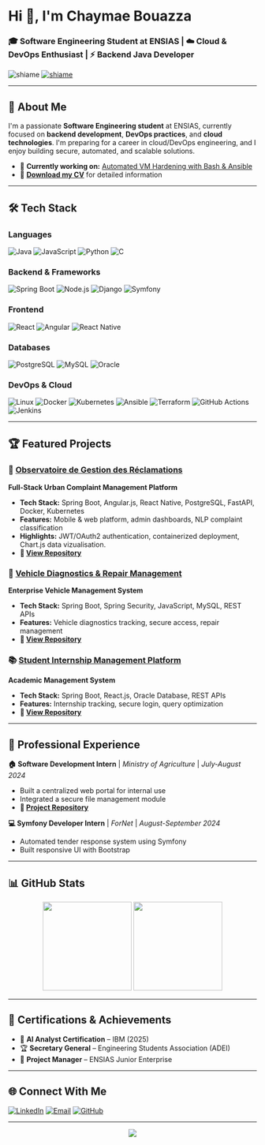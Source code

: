 # Hi 👋, I'm Chaymae Bouazza

### 🎓 Software Engineering Student at ENSIAS | ☁️ Cloud & DevOps Enthusiast | ⚡ Backend Java Developer

<p align="left"> 
  <img src="https://komarev.com/ghpvc/?username=shiame&label=Profile%20views&color=0e75b6&style=flat" alt="shiame" />
  <a href="https://github.com/ryo-ma/github-profile-trophy"><img src="https://github-profile-trophy.vercel.app/?username=shiame&theme=flat&no-frame=true&margin-w=15" alt="shiame" /></a> 
</p>

---

## 🚀 About Me

I'm a passionate **Software Engineering student** at ENSIAS, currently focused on **backend development**, **DevOps practices**, and **cloud technologies**. I'm preparing for a career in cloud/DevOps engineering, and I enjoy building secure, automated, and scalable solutions.

- 🔭 **Currently working on:** [Automated VM Hardening with Bash & Ansible](https://github.com/Shiame/vm-hardening-automation)
- 📄 **[Download my CV](https://github.com/Shiame/Shiame/raw/main/assets/chaymae_bouazza_cv_en.pdf)** for detailed information


---

## 🛠️ Tech Stack

### **Languages**
![Java](https://img.shields.io/badge/Java-ED8B00?style=for-the-badge&logo=java&logoColor=white)
![JavaScript](https://img.shields.io/badge/JavaScript-F7DF1E?style=for-the-badge&logo=javascript&logoColor=black)
![Python](https://img.shields.io/badge/Python-3776AB?style=for-the-badge&logo=python&logoColor=white)
![C](https://img.shields.io/badge/C-00599C?style=for-the-badge&logo=c&logoColor=white)

### **Backend & Frameworks**
![Spring Boot](https://img.shields.io/badge/Spring_Boot-6DB33F?style=for-the-badge&logo=spring-boot&logoColor=white)
![Node.js](https://img.shields.io/badge/Node.js-43853D?style=for-the-badge&logo=node.js&logoColor=white)
![Django](https://img.shields.io/badge/Django-092E20?style=for-the-badge&logo=django&logoColor=white)
![Symfony](https://img.shields.io/badge/Symfony-000000?style=for-the-badge&logo=symfony&logoColor=white)

### **Frontend**
![React](https://img.shields.io/badge/React-20232A?style=for-the-badge&logo=react&logoColor=61DAFB)
![Angular](https://img.shields.io/badge/Angular-DD0031?style=for-the-badge&logo=angular&logoColor=white)
![React Native](https://img.shields.io/badge/React_Native-20232A?style=for-the-badge&logo=react&logoColor=61DAFB)

### **Databases**
![PostgreSQL](https://img.shields.io/badge/PostgreSQL-316192?style=for-the-badge&logo=postgresql&logoColor=white)
![MySQL](https://img.shields.io/badge/MySQL-00000F?style=for-the-badge&logo=mysql&logoColor=white)
![Oracle](https://img.shields.io/badge/Oracle-F80000?style=for-the-badge&logo=oracle&logoColor=white)

### **DevOps & Cloud**
![Linux](https://img.shields.io/badge/Linux-FCC624?style=for-the-badge&logo=linux&logoColor=black)
![Docker](https://img.shields.io/badge/Docker-2496ED?style=for-the-badge&logo=docker&logoColor=white)
![Kubernetes](https://img.shields.io/badge/Kubernetes-326CE5?style=for-the-badge&logo=kubernetes&logoColor=white)
![Ansible](https://img.shields.io/badge/Ansible-EE0000?style=for-the-badge&logo=ansible&logoColor=white)
![Terraform](https://img.shields.io/badge/Terraform-844FBA?style=for-the-badge&logo=terraform&logoColor=white)
![GitHub Actions](https://img.shields.io/badge/GitHub_Actions-2088FF?style=for-the-badge&logo=github-actions&logoColor=white)
![Jenkins](https://img.shields.io/badge/Jenkins-D24939?style=for-the-badge&logo=jenkins&logoColor=white)

---

## 🏆 Featured Projects

### 🏢 [Observatoire de Gestion des Réclamations](https://github.com/Shiame/complaint-management-observatory)
**Full-Stack Urban Complaint Management Platform**
- **Tech Stack:** Spring Boot, Angular.js, React Native, PostgreSQL, FastAPI, Docker, Kubernetes
- **Features:** Mobile & web platform, admin dashboards, NLP complaint classification
- **Highlights:** JWT/OAuth2 authentication, containerized deployment, Chart.js data vizualisation.
- **🔗 [View Repository](https://github.com/Shiame/pfa2025_)**

### 🔧 [Vehicle Diagnostics & Repair Management](https://github.com/Shiame/vehicle-repair-system)
**Enterprise Vehicle Management System**
- **Tech Stack:** Spring Boot, Spring Security, JavaScript, MySQL, REST APIs
- **Features:** Vehicle diagnostics tracking, secure access, repair management
- **🔗 [View Repository](https://github.com/Shiame/projetpfa_2024)**

### 📚 [Student Internship Management Platform](https://github.com/Shiame/internship-management)
**Academic Management System**
- **Tech Stack:** Spring Boot, React.js, Oracle Database, REST APIs
- **Features:** Internship tracking, secure login, query optimization
- **🔗 [View Repository](https://github.com/Shiame/gestion_de_stage_app_web)** 

---

## 💼 Professional Experience

**🏠 Software Development Intern** | *Ministry of Agriculture* | *July-August 2024*
- Built a centralized web portal for internal use
- Integrated a secure file management module
-  **🔗 [Project Repository](https://github.com/Shiame/internship-project)** 


**💻 Symfony Developer Intern** | *ForNet* | *August-September 2024*
- Automated tender response system using Symfony
- Built responsive UI with Bootstrap

---

## 📊 GitHub Stats

<div align="center">
  <img height="180em" src="https://github-readme-stats.vercel.app/api?username=shiame&show_icons=true&theme=tokyonight&include_all_commits=true&count_private=true"/>
  <img height="180em" src="https://github-readme-stats.vercel.app/api/top-langs/?username=shiame&layout=compact&langs_count=8&theme=tokyonight"/>
</div>


---

## 🏅 Certifications & Achievements

- 🤖 **AI Analyst Certification** – IBM (2025)
- 🏆 **Secretary General** – Engineering Students Association (ADEI)
- 💼 **Project Manager** – ENSIAS Junior Enterprise

---

## 🌐 Connect With Me

[![LinkedIn](https://img.shields.io/badge/LinkedIn-0077B5?style=for-the-badge&logo=linkedin&logoColor=white)](https://linkedin.com/in/chaymae-bouazza-2aab4b265)
[![Email](https://img.shields.io/badge/Email-D14836?style=for-the-badge&logo=gmail&logoColor=white)](mailto:bouazzachaimae81@gmail.com)
[![GitHub](https://img.shields.io/badge/GitHub-100000?style=for-the-badge&logo=github&logoColor=white)](https://github.com/Shiame)

---

<div align="center">
  <img src="https://capsule-render.vercel.app/api?type=waving&color=gradient&height=100&section=footer"/>
</div>
